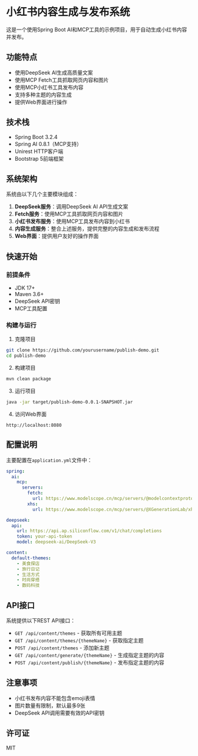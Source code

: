 # 小红书内容生成与发布系统

这是一个使用Spring Boot AI和MCP工具的示例项目，用于自动生成小红书内容并发布。

## 功能特点

- 使用DeepSeek AI生成高质量文案
- 使用MCP Fetch工具抓取网页内容和图片
- 使用MCP小红书工具发布内容
- 支持多种主题的内容生成
- 提供Web界面进行操作

## 技术栈

- Spring Boot 3.2.4
- Spring AI 0.8.1（MCP支持）
- Unirest HTTP客户端
- Bootstrap 5前端框架

## 系统架构

系统由以下几个主要模块组成：

1. **DeepSeek服务**：调用DeepSeek AI API生成文案
2. **Fetch服务**：使用MCP工具抓取网页内容和图片
3. **小红书发布服务**：使用MCP工具发布内容到小红书
4. **内容生成服务**：整合上述服务，提供完整的内容生成和发布流程
5. **Web界面**：提供用户友好的操作界面

## 快速开始

### 前提条件

- JDK 17+
- Maven 3.6+
- DeepSeek API密钥
- MCP工具配置

### 构建与运行

1. 克隆项目
```bash
git clone https://github.com/yourusername/publish-demo.git
cd publish-demo
```

2. 构建项目
```bash
mvn clean package
```

3. 运行项目
```bash
java -jar target/publish-demo-0.0.1-SNAPSHOT.jar
```

4. 访问Web界面
```
http://localhost:8080
```

## 配置说明

主要配置在`application.yml`文件中：

```yaml
spring:
  ai:
    mcp:
      servers:
        fetch:
          url: https://www.modelscope.cn/mcp/servers/@modelcontextprotocol/fetch
        xhs:
          url: https://www.modelscope.cn/mcp/servers/@XGenerationLab/xhs_mcp_server

deepseek:
  api:
    url: https://api.ap.siliconflow.com/v1/chat/completions
    token: your-api-token
    model: deepseek-ai/DeepSeek-V3

content:
  default-themes:
    - 美食探店
    - 旅行日记
    - 生活方式
    - 时尚穿搭
    - 数码科技
```

## API接口

系统提供以下REST API接口：

- `GET /api/content/themes` - 获取所有可用主题
- `GET /api/content/themes/{themeName}` - 获取指定主题
- `POST /api/content/themes` - 添加新主题
- `GET /api/content/generate/{themeName}` - 生成指定主题的内容
- `POST /api/content/publish/{themeName}` - 发布指定主题的内容

## 注意事项

- 小红书发布内容不能包含emoji表情
- 图片数量有限制，默认最多9张
- DeepSeek API调用需要有效的API密钥

## 许可证

MIT 